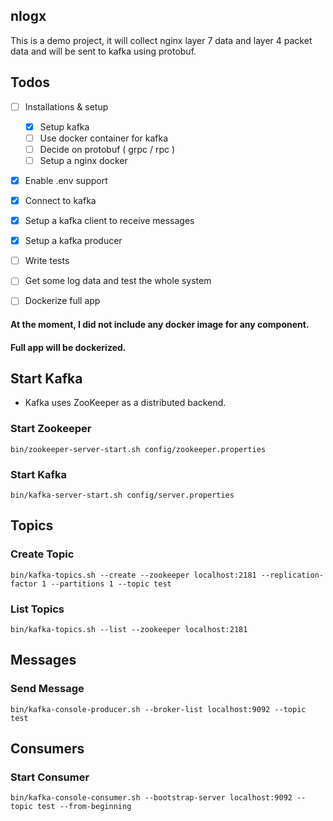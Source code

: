 ## nlogx

This is a demo project, it will collect nginx layer 7 data and layer 4 packet data and will be sent to kafka using protobuf.

## Todos 
- [ ] Installations & setup
    - [x] Setup kafka
    - [ ] Use docker container for kafka
    - [ ] Decide on protobuf ( grpc / rpc )
    - [ ] Setup a nginx docker
- [x] Enable .env support     
- [x] Connect to kafka
- [x] Setup a kafka client to receive messages
- [x] Setup a kafka producer 
- [ ] Write tests
- [ ] Get some log data and test the whole system
- [ ] Dockerize full app


#### At the moment, I did not include any docker image for any component.
#### Full app will be dockerized.

## Start Kafka
* Kafka uses ZooKeeper as a distributed backend.

### Start Zookeeper
```
bin/zookeeper-server-start.sh config/zookeeper.properties
```

### Start Kafka
```
bin/kafka-server-start.sh config/server.properties
```

## Topics

### Create Topic
```
bin/kafka-topics.sh --create --zookeeper localhost:2181 --replication-factor 1 --partitions 1 --topic test
```

### List Topics
```
bin/kafka-topics.sh --list --zookeeper localhost:2181
```

## Messages
### Send Message
```
bin/kafka-console-producer.sh --broker-list localhost:9092 --topic test
```


## Consumers
### Start Consumer
```
bin/kafka-console-consumer.sh --bootstrap-server localhost:9092 --topic test --from-beginning
```




